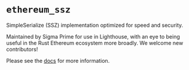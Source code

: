 `ethereum_ssz`
================

SimpleSerialize (SSZ) implementation optimized for speed and security.

Maintained by Sigma Prime for use in Lighthouse, with an eye to being useful in the Rust
Ethereum ecosystem more broadly. We welcome new contributors!

Please see the [docs](https://docs.rs/ethereum_ssz) for more information.
